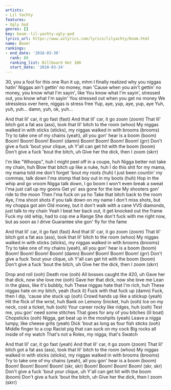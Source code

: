 ```yaml
---
artists:
- Lil Yachty
features:
- Ugly God
genres: []
key: boom--lil-yachty-ugly-god
lyrics_url: https://www.azlyrics.com/lyrics/lilyachty/boom.html
name: Boom!
rankings:
- end_date: '2018-03-30'
  rank: 88
  ranking_list: Billboard Hot 100
  start_date: '2018-03-24'
---
```



30, you a fool for this one
Run it up, mhm
I finally realized why you niggas hatin'
Niggas ain't gettin' no money, man
'Cause when you ain't gettin' no money, you know what I'm sayin', like
You know what I'm sayin', stressed out, you know what I'm sayin'
You stressed out when you get no money
We stressless over here, niggas is stress free
Yup, aye, yup, aye, yup, aye
Yuh, yuh, yuh... damn, yuh, ok, yuh...


And that lil' car, it go fast (fast)
And that lil' car, it go zoom (zoom)
That lil' bitch got a fat ass (ass), took that lil' bitch to the room (whoo)
My niggas walked in with sticks (sticks), my niggas walked in with brooms (brooms)
Try to take one of my chains (yeah), all you gon' hear is a boom (boom)
Boom! Boom!
Boom! Boom! (damn)
Boom! Boom!
Boom! Boom! (grr)
Don't give a fuck 'bout your clique, uh
Y'all can get hit with the boom (boom)
Don't give a fuck 'bout the bitch, uh
Give her the dick, then I zoom (skrr)


I'm like "Whoops", huh
I might peel off in a coupe, huh
Nigga better not take my chain, huh
Blow that bitch up like a nuke, huh
I do this shit for my mama, my mama told me don't forget 'bout my roots (huh)
I just been countin' my commas, talk down I'ma stomp that boy out in my boots (huh)
Hop in the whip and go vroom
Nigga talk down, I go boom
I won't even break a sweat
I'ma just call up my goons
Get yo' ass gone for the low
My shooters gon' ride to the moon
Then I'ma fuck on ya ho
Take that bitch back to the room
Aye, I'ma shoot shots if you talk down on my name
I don't miss shots, but my choppa got aim
Old money, but it don't walk with a cane
VVS diamonds, just talk to my chain
Yeah I beat her back out, it get knocked out the frame
Fuck my old whip, had to cop me a Range
She don't fuck with me right now, but as soon as I drive
Guarantee she gon' fly for the fame


And that lil' car, it go fast (fast)
And that lil' car, it go zoom (zoom)
That lil' bitch got a fat ass (ass), took that lil' bitch to the room (whoo)
My niggas walked in with sticks (sticks), my niggas walked in with brooms (brooms)
Try to take one of my chains (yeah), all you gon' hear is a boom (boom)
Boom! Boom!
Boom! Boom! (damn)
Boom! Boom!
Boom! Boom! (grr)
Don't give a fuck 'bout your clique, uh
Y'all can get hit with the boom (boom)
Don't give a fuck 'bout the bitch, uh
Give her the dick, then I zoom (skrr)

Drop and roll (ooh)
Death row (ooh)
All bosses caught the 420, uh
Gave her that dick, now she love me (ooh)
Gave her that dick, now she love me
Lean in the glass, like it's bubbly, huh
These niggas hate that I'm rich, huh
These niggas hate on my bitch, yeah (fuck it)
Fuck with that fuck up (damn)
Fuck, then I dip, 'cause she stuck up (ooh)
Crowd hands up like a stickup (yeah)
Hit the flick of the wrist, huh
Bank on Lemony Snicket, huh (ooh)
Ice on my neck, cost a ticket, huh (ooh)
Your career rocky like ridges, huh (ooh)
Test me, you gon' need some stitches
That goes for any of you bitches (lil boat)
Chopsticks (ooh)
Nigga, get beat up in the moshpits (yeah)
Leave a nigga lumpy, like cheese grits (yeah)
Dick 'bout as long as four fish sticks (ooh)
Middle finger to a cop
Racist pig that can suck on my cock
Big rocks all inside of my watch
That's not a Rolex, my nigga, that's Swatch

And that lil' car, it go fast (yeah)
And that lil' car, it go zoom (zoom)
That lil' bitch got a fat ass (ass), took that lil' bitch to the room (whoo)
My niggas walked in with sticks (sticks), my niggas walked in with brooms (brooms)
Try to take one of my chains (yeah), all you gon' hear is a boom (boom)
Boom! Boom!
Boom! Boom! (skr, skr)
Boom! Boom!
Boom! Boom! (skr, skr)
Don't give a fuck 'bout your clique, uh
Y'all can get hit with the boom (boom)
Don't give a fuck 'bout the bitch, uh
Give her the dick, then I zoom (skrr)



